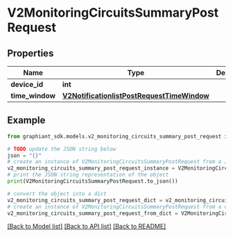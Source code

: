# V2MonitoringCircuitsSummaryPostRequest


## Properties

Name | Type | Description | Notes
------------ | ------------- | ------------- | -------------
**device_id** | **int** |  | [optional] 
**time_window** | [**V2NotificationlistPostRequestTimeWindow**](V2NotificationlistPostRequestTimeWindow.md) |  | [optional] 

## Example

```python
from graphiant_sdk.models.v2_monitoring_circuits_summary_post_request import V2MonitoringCircuitsSummaryPostRequest

# TODO update the JSON string below
json = "{}"
# create an instance of V2MonitoringCircuitsSummaryPostRequest from a JSON string
v2_monitoring_circuits_summary_post_request_instance = V2MonitoringCircuitsSummaryPostRequest.from_json(json)
# print the JSON string representation of the object
print(V2MonitoringCircuitsSummaryPostRequest.to_json())

# convert the object into a dict
v2_monitoring_circuits_summary_post_request_dict = v2_monitoring_circuits_summary_post_request_instance.to_dict()
# create an instance of V2MonitoringCircuitsSummaryPostRequest from a dict
v2_monitoring_circuits_summary_post_request_from_dict = V2MonitoringCircuitsSummaryPostRequest.from_dict(v2_monitoring_circuits_summary_post_request_dict)
```
[[Back to Model list]](../README.md#documentation-for-models) [[Back to API list]](../README.md#documentation-for-api-endpoints) [[Back to README]](../README.md)


